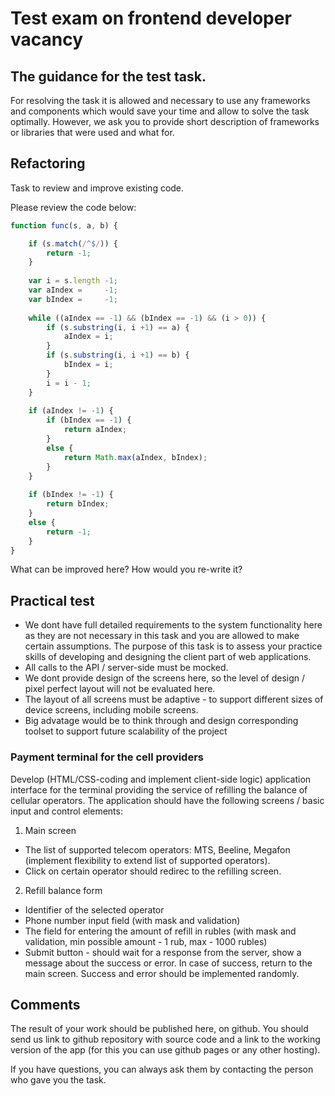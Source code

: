 # Test exam on frontend developer vacancy

## The guidance for the test task.
For resolving the task it is allowed and necessary to use any frameworks and components which would save your time and allow to solve the task optimally. However, we ask you to provide short description of frameworks or libraries that were used and what for.


## Refactoring

Task to review and improve existing code.

Please review the code below:

```javascript
function func(s, a, b) {

	if (s.match(/^$/)) {
		return -1;
	}
	
	var i = s.length -1;
	var aIndex =     -1;
	var bIndex =     -1;
	
	while ((aIndex == -1) && (bIndex == -1) && (i > 0)) {
	    if (s.substring(i, i +1) == a) {
	    	aIndex = i;
    	}
	    if (s.substring(i, i +1) == b) {
	    	bIndex = i;
    	}
	    i = i - 1;
	}
	
	if (aIndex != -1) {
	    if (bIndex == -1) {
	        return aIndex;
	    }
	    else {
	        return Math.max(aIndex, bIndex);
	    }
	}
	
	if (bIndex != -1) {
	    return bIndex;
	}
	else {
	    return -1;
	}
}
```

What can be improved here? How would you re-write it?


## Practical test

 - We dont have full detailed requirements to the system functionality here as they are not necessary in this task and you are allowed to make certain assumptions. The purpose of this task is to assess your practice skills of developing and designing the client part of web applications.
 - All calls to the API / server-side must be mocked.
 - We dont provide design of the screens here, so the level of design / pixel perfect layout will not be evaluated here.
 - The layout of all screens must be adaptive - to support different sizes of device screens, including mobile screens.
 - Big advatage would be to think through and design corresponding toolset to support future scalability of the project  

### Payment terminal for the cell providers 

Develop (HTML/CSS-coding and implement client-side logic) application interface for the terminal providing the service of refilling the balance of cellular operators. The application should have the following screens / basic input and control elements:

1. Main screen
  - The list of supported telecom operators: MTS, Beeline, Megafon (implement flexibility to extend list of supported operators).
  - Click on certain operator should redirec to the refilling screen.
2. Refill balance form
  - Identifier of the selected operator
  - Phone number input field (with mask and validation)
  - The field for entering the amount of refill in rubles (with mask and validation, min possible amount - 1 rub, max - 1000 rubles)
  - Submit button - should wait for a response from the server, show a message about the success or error. In case of success, return to the main screen. Success and error should be implemented randomly.
 

## Comments

The result of your work should be published here, on github. You should send us link to github repository with source code and a link to the working version of the app (for this you can use github pages or any other hosting).

If you have questions, you can always ask them by contacting the person who gave you the task.
